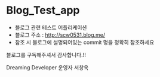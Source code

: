 # Blog_Test_app

* 블로그 관련 테스트 어플리케이션
* 블로그 주소 : http://scw0531.blog.me/
* 참조 시 블로그에 설명되어있는 commit 명을 정확히 참조하세요



블로그를 구독해주셔서 감사합니다.!!

Dreaming Developer 운영자 서창욱

